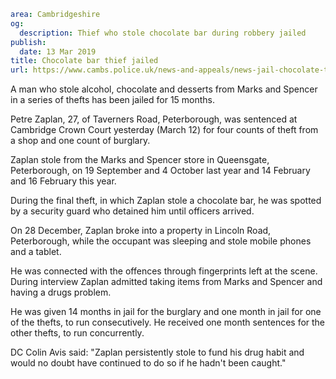 ```yaml
area: Cambridgeshire
og:
  description: Thief who stole chocolate bar during robbery jailed
publish:
  date: 13 Mar 2019
title: Chocolate bar thief jailed
url: https://www.cambs.police.uk/news-and-appeals/news-jail-chocolate-theif
```

A man who stole alcohol, chocolate and desserts from Marks and Spencer in a series of thefts has been jailed for 15 months.

Petre Zaplan, 27, of Taverners Road, Peterborough, was sentenced at Cambridge Crown Court yesterday (March 12) for four counts of theft from a shop and one count of burglary.

Zaplan stole from the Marks and Spencer store in Queensgate, Peterborough, on 19 September and 4 October last year and 14 February and 16 February this year.

During the final theft, in which Zaplan stole a chocolate bar, he was spotted by a security guard who detained him until officers arrived.

On 28 December, Zaplan broke into a property in Lincoln Road, Peterborough, while the occupant was sleeping and stole mobile phones and a tablet.

He was connected with the offences through fingerprints left at the scene. During interview Zaplan admitted taking items from Marks and Spencer and having a drugs problem.

He was given 14 months in jail for the burglary and one month in jail for one of the thefts, to run consecutively. He received one month sentences for the other thefts, to run concurrently.

DC Colin Avis said: "Zaplan persistently stole to fund his drug habit and would no doubt have continued to do so if he hadn't been caught."
